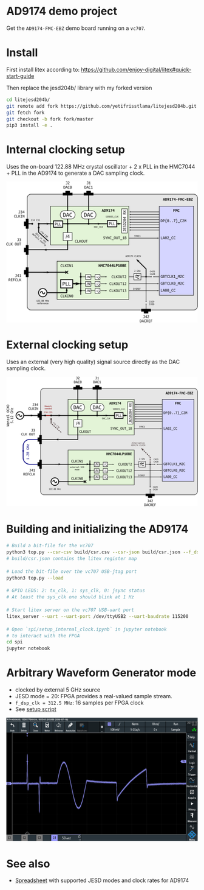 # AD9174 demo project
Get the `AD9174-FMC-EBZ` demo board running on a `vc707`.

# Install
  First install litex according to:
  https://github.com/enjoy-digital/litex#quick-start-guide

  Then replace the jesd204b/ library with my forked version

  ```bash
  cd litejesd204b/
  git remote add fork https://github.com/yetifrisstlama/litejesd204b.git
  git fetch fork
  git checkout -b fork fork/master
  pip3 install -e .
  ```

# Internal clocking setup
Uses the on-board 122.88 MHz crystal oscillator + 2 x PLL in the HMC7044 + PLL in the AD9174 to generate a DAC sampling clock.

![on-board clocking](doc/dac_clocking_int.png)

# External clocking setup
Uses an external (very high quality) signal source directly as the DAC sampling clock.

![external clocking](doc/dac_clocking_ext.png)

# Building and initializing the AD9174

```bash
# Build a bit-file for the vc707
python3 top.py --csr-csv build/csr.csv --csr-json build/csr.json --f_dsp 307200000 --build
# build/csr.json contains the litex register map

# Load the bit-file over the vc707 USB-jtag port
python3 top.py --load

# GPIO LEDS: 2: tx_clk, 1: sys_clk, 0: jsync status
# At least the sys_clk one should blink at 1 Hz

# Start litex server on the vc707 USB-uart port
litex_server --uart --uart-port /dev/ttyUSB2 --uart-baudrate 115200

# Open `spi/setup_internal_clock.ipynb` in jupyter notebook
# to interact with the FPGA
cd spi
jupyter notebook
```

# Arbitrary Waveform Generator mode
  * clocked by external 5 GHz source
  * JESD mode = 20: FPGA provides a real-valued sample stream. 
  * `f_dsp_clk = 312.5 MHz`: 16 samples per FPGA clock 
  * See [setup script](spi/setup_external_clock.ipynb)

![awg mode](doc/awg.png)

# See also
  * [Spreadsheet](https://docs.google.com/spreadsheets/d/1F6s6cVM1Lo6IOUgZoq9xm0ueGYkePZFeD96N0-kPR9o/edit#gid=0) with supported JESD modes and clock rates for AD9174
